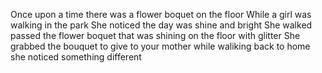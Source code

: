 Once upon a time there was a flower boquet on the floor
While a girl was walking in the park 
She noticed the day was shine and bright
She walked passed the flower boquet that was shining on the floor with glitter
She grabbed the bouquet to give to your mother 
while waliking back to home she noticed something different 